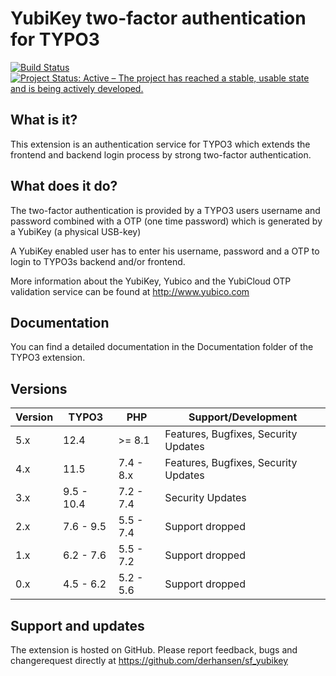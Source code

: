 YubiKey two-factor authentication for TYPO3
===========================================

[![Build Status](https://github.com/derhansen/sf_yubikey/workflows/CI/badge.svg?branch=master)](https://github.com/derhansen/sf_yubikey/actions)
[![Project Status: Active – The project has reached a stable, usable state and is being actively developed.](https://www.repostatus.org/badges/latest/active.svg)](https://www.repostatus.org/#active)

## What is it?

This extension is an authentication service for TYPO3 which extends the frontend and backend login process by strong
two-factor authentication.

## What does it do?

The two-factor authentication is provided by a TYPO3 users username and password combined with a OTP (one time
password) which is generated by a YubiKey (a physical USB-key)

A YubiKey enabled user has to enter his username, password and a OTP to login to TYPO3s backend and/or frontend.

More information about the YubiKey, Yubico and the YubiCloud OTP validation service can be found at http://www.yubico.com

## Documentation

You can find a detailed documentation in the Documentation folder of the TYPO3 extension.

## Versions

| Version | TYPO3      | PHP       | Support/Development                  |
|---------|------------|-----------|--------------------------------------|
| 5.x     | 12.4       | >= 8.1    | Features, Bugfixes, Security Updates |
| 4.x     | 11.5       | 7.4 - 8.x | Features, Bugfixes, Security Updates |
| 3.x     | 9.5 - 10.4 | 7.2 - 7.4 | Security Updates                     |
| 2.x     | 7.6 - 9.5  | 5.5 - 7.4 | Support dropped                      |
| 1.x     | 6.2 - 7.6  | 5.5 - 7.2 | Support dropped                      |
| 0.x     | 4.5 - 6.2  | 5.2 - 5.6 | Support dropped                      |

## Support and updates

The extension is hosted on GitHub. Please report feedback, bugs and changerequest directly at https://github.com/derhansen/sf_yubikey